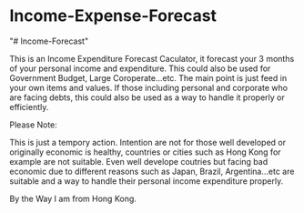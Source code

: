 # Income-Expense-Forecast
"# Income-Forecast" 

This is an Income Expenditure Forecast Caculator, it forecast your 3 months of your personal income and expenditure.
This could also be used for Government Budget, Large Coroperate...etc. The main point is just feed in your own items
and values. If those including personal and corporate who are facing debts, this could also be used as a way to handle
it properly or efficiently.   

Please Note:

This is just a tempory action. Intention are not for those well developed or originally economic is healthy, countries or cities 
such as Hong Kong for example are not suitable. Even well develope coutries but facing bad economic due to different reasons 
such as Japan, Brazil, Argentina...etc are suitable and a way to handle their personal income expenditure properly.

By the Way I am from Hong Kong.
